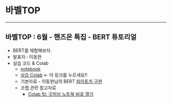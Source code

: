 # 바벨TOP

--------------------

## 바벨TOP : 6월 - 핸즈온 특집 - BERT 튜토리얼

* BERT를 체험해보자.
* 발표자 : 이동현
* 실습 코드 & Colab
   * [notebook](/handson/bert)
   * [실습 Colab](https://colab.research.google.com/github/babelPish/BabelTOP/blob/master/handson/bert/pytorchic_bert-1.ipynb) <- 이 링크를 누르세요!!
   * 기본자료 - 이동현님의 BERT [파이토치 구현](https://github.com/dhlee347/pytorchic-bert)
   * 코랩 관련 참고자료
      - [Colab 팁: 깃허브 노트북 바로 열기](https://tensorflow.blog/2018/04/19/colab-%ED%8C%81-%EA%B9%83%ED%97%88%EB%B8%8C-%EB%85%B8%ED%8A%B8%EB%B6%81-%EB%B0%94%EB%A1%9C-%EC%97%B4%EA%B8%B0/)
